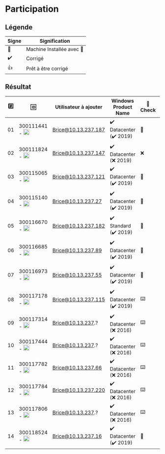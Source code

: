 # Participation

## Légende

| Signe              | Signification                 |
|--------------------|-------------------------------|
| :tada:             | Machine Installée avec :key:  |
| :heavy_check_mark: | Corrigé                       |
| :+1:               | Prêt à être corrigé           |

## Résultat

|:hash:| :id:      | Utilisateur à ajouter   | Windows Product Name   | :key: Check | :gear: [sconfig](Participation.md#b-sconfig)  |  :parking: Unit |
|------|-----------|-------------------------|------------------------|----------|--------------|------|
| 01   | 300111441 - <image src="https://avatars2.githubusercontent.com/u/55207099?s=400&v=4" width=20 height=20></image>  | Brice@10.13.237.187      |:heavy_check_mark: Datacenter  (:heavy_check_mark: 2019)                 |:tada:|:heavy_check_mark:| :bangbang: | 
| 02   | 300111824 - <image src="https://avatars2.githubusercontent.com/u/54911706?s=400&v=4" width=20 height=20></image>  | Brice@10.13.237.147      |:heavy_check_mark: Datacenter  (:x: 2019)                 |:x:|:x:| :three::eight: | 
| 03   | 300115065 - <image src="https://avatars2.githubusercontent.com/u/54910778?s=460&v=4" width=20 height=20></image>  | Brice@10.13.237.121      |:heavy_check_mark: Datacenter  (:heavy_check_mark: 2019) |:tada:|:heavy_check_mark:| :four::one: |
| 04   | 300115140 - <image src="https://avatars0.githubusercontent.com/u/54910329?s=460&v=4" width=20 height=20></image>  | Brice@10.13.237.27      |:heavy_check_mark: Datacenter  (:heavy_check_mark: 2019)                  |:tada:|:heavy_check_mark:| :bangbang: | 
| 05   | 300116670 - <image src="https://avatars0.githubusercontent.com/u/55238107?s=460&v=4" width=20 height=20></image>  | Brice@10.13.237.182      |:heavy_check_mark: Standard  (:heavy_check_mark: 2019)                 |:tada:|:heavy_check_mark:| :bangbang: | 
| 06   | 300116685 - <image src="https://avatars0.githubusercontent.com/u/54910751?s=460&v=4" width=20 height=20></image>  | Brice@10.13.237.89      |:heavy_check_mark: Datacenter  (:heavy_check_mark: 2019)                 |:tada:|:heavy_check_mark:| :bangbang: | 
| 07 | 300116973 - <image src="https://avatars0.githubusercontent.com/u/54910252?s=460&v=4" width=20 height=20></image>  | Brice@10.13.237.55      |:heavy_check_mark: Datacenter  (:heavy_check_mark: 2019)                 |:tada:|:heavy_check_mark:| :bangbang: | 
| 08 | 300117178 - <image src="https://avatars0.githubusercontent.com/u/54910937?s=460&v=4" width=20 height=20></image> | Brice@10.13.237.115      |:heavy_check_mark: Datacenter  (:heavy_check_mark: 2019)                 |:keyboard:|:heavy_check_mark:| :heavy_check_mark: |
| 09 | 300117314 - <image src="https://avatars0.githubusercontent.com/u/54910700?s=460&v=4" width=20 height=20></image> | Brice@10.13.237.?      |:heavy_check_mark: Datacenter  (:x: 2016)                 |:keyboard:|:x:| :heavy_check_mark: |
| 10 | 300117444 - <image src="https://avatars0.githubusercontent.com/u/54910261?s=460&v=4" width=20 height=20></image>  | Brice@10.13.237.?      |:heavy_check_mark: Datacenter  (:x: 2016)                 |:keyboard:|:x:| :+1: |
| 11 | 300117782 - <image src="https://avatars0.githubusercontent.com/u/56364697?s=460&v=4" width=20 height=20></image>  | Brice@10.13.237.66      |:heavy_check_mark: Datacenter  (:x: 2016)                 |:keyboard:|:x:| :+1: |
| 12   | 300117784 - <image src="https://avatars0.githubusercontent.com/u/54910102?s=460&v=4" width=20 height=20></image>  | Brice@10.13.237.220      |:heavy_check_mark: Datacenter  (:x: 2016)                 |:keyboard:|:x:| :heavy_check_mark: |
| 13   | 300117806 - <image src="https://avatars0.githubusercontent.com/u/54910103?s=460&v=4" width=20 height=20></image>  | Brice@10.13.237.?      |:heavy_check_mark: Datacenter  (:x: 2016)                 |:keyboard:|:x:| :+1: |
| 14   | 300118524 - <image src="https://avatars0.githubusercontent.com/u/56364857?s=460&v=4" width=20 height=20></image>  | Brice@10.13.237.16     |:heavy_check_mark: Datacenter  (:heavy_check_mark: 2019)       |:tada:|:heavy_check_mark:| :heavy_check_mark: |


